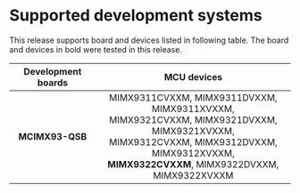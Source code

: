 # Supported development systems

This release supports board and devices listed in following table. The board and devices in bold were tested in this release.

|Development boards|MCU devices|
|:--:              |:--:       |
|**MCIMX93-QSB**|MIMX9311CVXXM, MIMX9311DVXXM, MIMX9311XVXXM,<br> MIMX9321CVXXM, MIMX9321DVXXM, MIMX9321XVXXM,<br> MIMX9312CVXXM, MIMX9312DVXXM, MIMX9312XVXXM,<br> **MIMX9322CVXXM**, MIMX9322DVXXM, MIMX9322XVXXM<br>|
